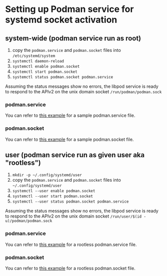 # Setting up Podman service for systemd socket activation

## system-wide (podman service run as root)

 1. copy the `podman.service` and `podman.socket` files into `/etc/systemd/system`
 1. `systemctl daemon-reload`
 1. `systemctl enable podman.socket`
 1. `systemctl start podman.socket`
 1. `systemctl status podman.socket podman.service`

Assuming the status messages show no errors, the libpod service is ready to respond to the APIv2 on the unix domain socket `/run/podman/podman.sock`

### podman.service
You can refer to [this example](https://github.com/containers/podman/blob/master/contrib/systemd/system/podman.service) for a sample podman.service file.
### podman.socket
You can refer to [this example](https://github.com/containers/podman/blob/master/contrib/systemd/system/podman.socket) for a sample podman.socket file.

## user (podman service run as given user aka "rootless")

 1. `mkdir -p ~/.config/systemd/user`
 1. copy the `podman.service` and `podman.socket` files into `~/.config/systemd/user`
 1. `systemctl --user enable podman.socket`
 1. `systemctl --user start podman.socket`
 1. `systemctl --user status podman.socket podman.service`

Assuming the status messages show no errors, the libpod service is ready to respond to the APIv2 on the unix domain socket `/run/user/$(id -u)/podman/podman.sock`

### podman.service
You can refer to [this example](https://github.com/containers/podman/blob/master/contrib/systemd/user/podman.service) for a rootless podman.service file.

### podman.socket
You can refer to [this example](https://github.com/containers/podman/blob/master/contrib/systemd/user/podman.socket) for a rootless podman.socket file.
